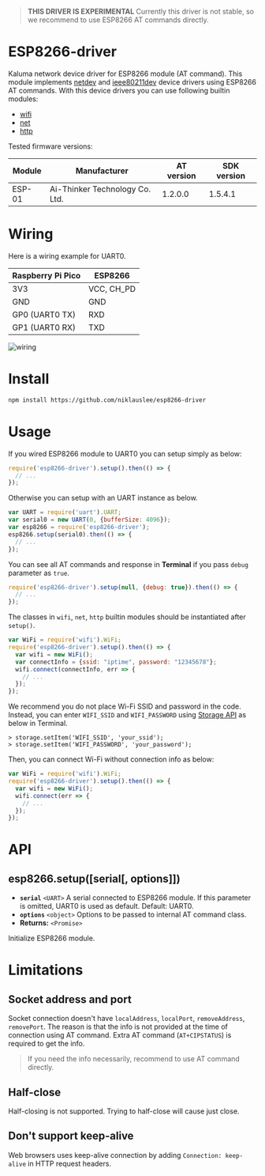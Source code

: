 > __THIS DRIVER IS EXPERIMENTAL__
> Currently this driver is not stable, so we recommend to use ESP8266 AT commands directly.

# ESP8266-driver

Kaluma network device driver for ESP8266 module (AT command). This module implements [netdev](https://docs.kaluma.io/api-reference/device_driver#netdev) and [ieee80211dev](https://docs.kaluma.io/api-reference/device_driver#ieee-80211-dev) device drivers using ESP8266 AT commands. With this device drivers you can use following builtin modules:

- [wifi](https://docs.kaluma.io/api-reference/wifi)
- [net](https://docs.kaluma.io/api-reference/net)
- [http](https://docs.kaluma.io/api-reference/http)

Tested firmware versions:

| Module | Manufacturer                   | AT version | SDK version |
| ------ | ------------------------------ | ---------- | ----------- |
| ESP-01 | Ai-Thinker Technology Co. Ltd. | 1.2.0.0    | 1.5.4.1     |

# Wiring

Here is a wiring example for UART0.

| Raspberry Pi Pico | ESP8266    |
| ----------------- | ---------- |
| 3V3               | VCC, CH_PD |
| GND               | GND        |
| GP0 (UART0 TX)    | RXD        |
| GP1 (UART0 RX)    | TXD        |

![wiring](https://github.com/niklauslee/esp8266-driver/blob/main/images/wiring.png?raw=true)

# Install

```sh
npm install https://github.com/niklauslee/esp8266-driver
```

# Usage

If you wired ESP8266 module to UART0 you can setup simply as below:

```js
require('esp8266-driver').setup().then(() => {
  // ...
});  
```

Otherwise you can setup with an UART instance as below.

```js
var UART = require('uart').UART;
var serial0 = new UART(0, {bufferSize: 4096});
var esp8266 = require('esp8266-driver');
esp8266.setup(serial0).then(() => {
  // ...
});
```

You can see all AT commands and response in __Terminal__ if you pass `debug` parameter as `true`.

```js
require('esp8266-driver').setup(null, {debug: true}).then(() => {
  // ...
});  
```

The classes in `wifi`, `net`, `http` builtin modules should be instantiated after `setup()`.

```js
var WiFi = require('wifi').WiFi;
require('esp8266-driver').setup().then(() => {
  var wifi = new WiFi();
  var connectInfo = {ssid: "iptime", password: "12345678"};
  wifi.connect(connectInfo, err => {
    // ...
  });
});
```

We recommend you do not place Wi-Fi SSID and password in the code. Instead, you can enter `WIFI_SSID` and `WIFI_PASSWORD` using [Storage API](https://docs.kaluma.io/api-reference/storage) as below in Terminal.

```
> storage.setItem('WIFI_SSID', 'your_ssid');
> storage.setItem('WIFI_PASSWORD', 'your_password');
```

Then, you can connect Wi-Fi without connection info as below:

```js
var WiFi = require('wifi').WiFi;
require('esp8266-driver').setup().then(() => {
  var wifi = new WiFi();
  wifi.connect(err => {
    // ...
  });
});
```

# API

## esp8266.setup([serial[, options]])

- **`serial`** `<UART>`  A serial connected to ESP8266 module. If this parameter is omitted, UART0 is used as default. Default: UART0.
- **`options`** `<object>` Options to be passed to internal AT command class.
- **Returns:** `<Promise>`

Initialize ESP8266 module.

# Limitations

## Socket address and port

Socket connection doesn't have `localAddress`, `localPort`, `removeAddress`, `removePort`. The reason is that the info is not provided at the time of connection using AT command. Extra AT command (`AT+CIPSTATUS`) is required to get the info.

> If you need the info necessarily, recommend to use AT command directly.

## Half-close

Half-closing is not supported. Trying to half-close will cause just close.

## Don't support keep-alive

Web browsers uses keep-alive connection by adding `Connection: keep-alive` in HTTP request headers.


